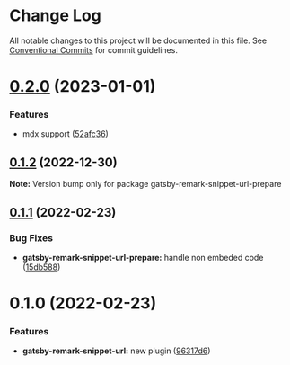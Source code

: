 # Change Log

All notable changes to this project will be documented in this file.
See [Conventional Commits](https://conventionalcommits.org) for commit guidelines.

# [0.2.0](https://github.com/adaltas/remark-gatsby-plugins/compare/gatsby-remark-snippet-url-prepare@0.1.2...gatsby-remark-snippet-url-prepare@0.2.0) (2023-01-01)


### Features

* mdx support ([52afc36](https://github.com/adaltas/remark-gatsby-plugins/commit/52afc36065807a1d137974edd1c032420152b202))





## [0.1.2](https://github.com/adaltas/remark-gatsby-plugins/compare/gatsby-remark-snippet-url-prepare@0.1.1...gatsby-remark-snippet-url-prepare@0.1.2) (2022-12-30)

**Note:** Version bump only for package gatsby-remark-snippet-url-prepare





## [0.1.1](https://github.com/adaltas/remark-gatsby-plugins/compare/gatsby-remark-snippet-url-prepare@0.1.0...gatsby-remark-snippet-url-prepare@0.1.1) (2022-02-23)


### Bug Fixes

* **gatsby-remark-snippet-url-prepare:** handle non embeded code ([15db588](https://github.com/adaltas/remark-gatsby-plugins/commit/15db5887ce2636adc2e6eee1e6cc5a83dc31d666))





# 0.1.0 (2022-02-23)


### Features

* **gatsby-remark-snippet-url:** new plugin ([96317d6](https://github.com/adaltas/remark-gatsby-plugins/commit/96317d63d15b7d6dfd990ff6754feee1e22b680a))
